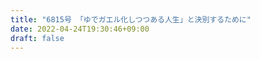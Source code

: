 ```yaml
---
title: "6815号 「ゆでガエル化しつつある人生」と決別するために"
date: 2022-04-24T19:30:46+09:00
draft: false
---
```


```
```

```
```

